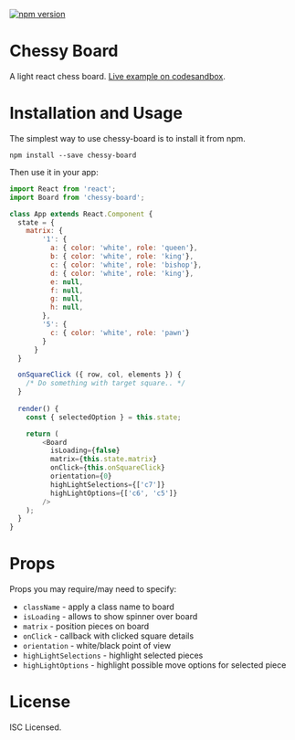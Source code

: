 [![npm version](https://badge.fury.io/js/chessy-board.svg)](https://www.npmjs.com/package/chessy-board)

# Chessy Board
A light react chess board. [Live example on codesandbox](https://codesandbox.io/s/oj33xyo1xy).

# Installation and Usage
The simplest way to use chessy-board is to install it from npm.

```
npm install --save chessy-board
```

Then use it in your app:

```js
import React from 'react';
import Board from 'chessy-board';

class App extends React.Component {
  state = {
    matrix: {
        '1': {
          a: { color: 'white', role: 'queen'},
          b: { color: 'white', role: 'king'},
          c: { color: 'white', role: 'bishop'},
          d: { color: 'white', role: 'king'},
          e: null,
          f: null,
          g: null,
          h: null,
        },
        '5': {
          c: { color: 'white', role: 'pawn'}
        }
      }
  }

  onSquareClick ({ row, col, elements }) {
    /* Do something with target square.. */
  }
  
  render() {
    const { selectedOption } = this.state;

    return (
        <Board
          isLoading={false}
          matrix={this.state.matrix}
          onClick={this.onSquareClick}
          orientation={0}
          highLightSelections={['c7']}
          highLightOptions={['c6', 'c5']}
        />
    );
  }
}
```

# Props
Props you may require/may need to specify:

* `className` - apply a class name to board
* `isLoading` - allows to show spinner over board
* `matrix` - position pieces on board
* `onClick` - callback with clicked square details
* `orientation` - white/black point of view
* `highLightSelections` - highlight selected pieces
* `highLightOptions` - highlight possible move options for selected piece

# License
ISC Licensed.
